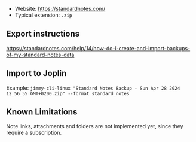 - Website: <https://standardnotes.com/>
- Typical extension: `.zip`

## Export instructions

<https://standardnotes.com/help/14/how-do-i-create-and-import-backups-of-my-standard-notes-data>

## Import to Joplin

Example: `jimmy-cli-linux "Standard Notes Backup - Sun Apr 28 2024 12_56_55 GMT+0200.zip" --format standard_notes`

## Known Limitations

Note links, attachments and folders are not implemented yet, since they require a subscription.
